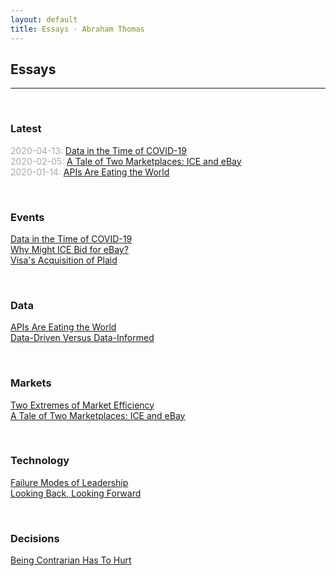```yaml
---
layout: default
title: Essays · Abraham Thomas
---
```


## Essays

----

<br/>

### Latest

<span style="color: #A9A9A9;">2020-04-13: </span>
[Data in the Time of COVID-19](data-in-the-time-of-covid-19)  
<span style="color: #A9A9A9;">2020-02-05: </span>
[A Tale of Two Marketplaces: ICE and eBay](why-might-ice-bid-for-ebay)  
<span style="color: #A9A9A9;">2020-01-14: </span>
[APIs Are Eating the World](APIs-are-eating-the-world)  

<br/>

### Events

[Data in the Time of COVID-19](data-in-the-time-of-covid-19)  
[Why Might ICE Bid for eBay?](why-might-ice-bid-for-ebay)  
[Visa's Acquisition of Plaid](APIs-are-eating-the-world)  

<br/>

### Data

[APIs Are Eating the World](APIs-are-eating-the-world)  
[Data-Driven Versus Data-Informed](data-driven-data-informed)  

<br/>

### Markets

[Two Extremes of Market Efficiency](two-extremes-of-market-efficiency)  
[A Tale of Two Marketplaces: ICE and eBay](why-might-ice-bid-for-ebay)  

<br/>

### Technology

[Failure Modes of Leadership](failure-modes)  
[Looking Back, Looking Forward](looking-back-looking-forward)  

<br/>

### Decisions

[Being Contrarian Has To Hurt](a-fine-line-between-stupid-and-clever)  

<br/>
